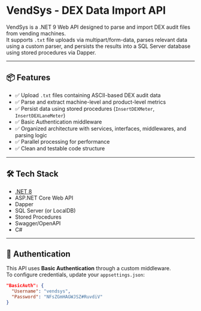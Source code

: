 # VendSys - DEX Data Import API

VendSys is a .NET 9 Web API designed to parse and import DEX audit files from vending machines.  
It supports `.txt` file uploads via multipart/form-data, parses relevant data using a custom parser, and persists the results into a SQL Server database using stored procedures via Dapper.

---

## 📦 Features

- ✅ Upload `.txt` files containing ASCII-based DEX audit data
- ✅ Parse and extract machine-level and product-level metrics
- ✅ Persist data using stored procedures (`InsertDEXMeter`, `InsertDEXLaneMeter`)
- ✅ Basic Authentication middleware
- ✅ Organized architecture with services, interfaces, middlewares, and parsing logic
- ✅ Parallel processing for performance
- ✅ Clean and testable code structure

---

## 🛠 Tech Stack

- [.NET 8](https://dotnet.microsoft.com/en-us/)
- ASP.NET Core Web API
- Dapper
- SQL Server (or LocalDB)
- Stored Procedures
- Swagger/OpenAPI
- C#

---

## 🔐 Authentication

This API uses **Basic Authentication** through a custom middleware.  
To configure credentials, update your `appsettings.json`:

```json
"BasicAuth": {
  "Username": "vendsys",
  "Password": "NFsZGmHAGWJSZ#RuvdiV"
}

